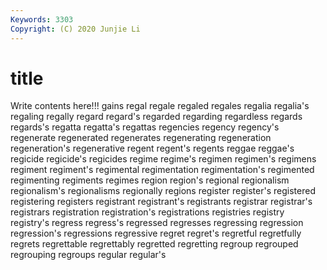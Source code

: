 ```yaml
---
Keywords: 3303
Copyright: (C) 2020 Junjie Li
---
```


# title

Write contents here!!!
gains 
regal 
regale
regaled 
regales 
regalia 
regalia's 
regaling 
regally 
regard 
regard's 
regarded 
regarding
regardless 
regards 
regards's 
regatta 
regatta's 
regattas 
regencies 
regency 
regency's 
regenerate
regenerated 
regenerates 
regenerating 
regeneration 
regeneration's 
regenerative 
regent 
regent's 
regents 
reggae
reggae's 
regicide 
regicide's 
regicides 
regime 
regime's 
regimen 
regimen's 
regimens 
regiment
regiment's 
regimental 
regimentation 
regimentation's 
regimented 
regimenting 
regiments 
regimes 
region 
region's
regional 
regionalism 
regionalism's 
regionalisms 
regionally 
regions 
register 
register's 
registered 
registering
registers 
registrant 
registrant's 
registrants 
registrar 
registrar's 
registrars 
registration 
registration's 
registrations
registries 
registry 
registry's 
regress 
regress's 
regressed 
regresses 
regressing 
regression 
regression's
regressions 
regressive 
regret 
regret's 
regretful 
regretfully 
regrets 
regrettable 
regrettably 
regretted
regretting 
regroup 
regrouped 
regrouping 
regroups 
regular 
regular's 
